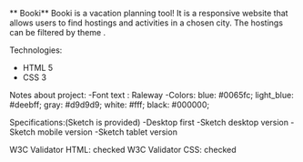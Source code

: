 ** Booki**
  Booki is a vacation planning tool!
  It is a responsive website that allows users to find hostings and activities in a chosen city. 
  The hostings can be filtered by theme .

Technologies:
   - HTML 5
   - CSS 3

Notes about project:
   -Font text : Raleway
   -Colors: 
            blue: #0065fc;
            light_blue: #deebff;
            gray: #d9d9d9;
            white: #fff;
            black: #000000;

Specifications:(Sketch is provided)
    -Desktop first
    -Sketch desktop version
    -Sketch mobile version
    -Sketch tablet version

W3C Validator HTML: checked
W3C Validator CSS: checked